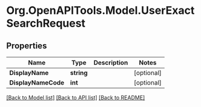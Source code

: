# Org.OpenAPITools.Model.UserExactSearchRequest

## Properties

Name | Type | Description | Notes
------------ | ------------- | ------------- | -------------
**DisplayName** | **string** |  | [optional] 
**DisplayNameCode** | **int** |  | [optional] 

[[Back to Model list]](../README.md#documentation-for-models) [[Back to API list]](../README.md#documentation-for-api-endpoints) [[Back to README]](../README.md)

